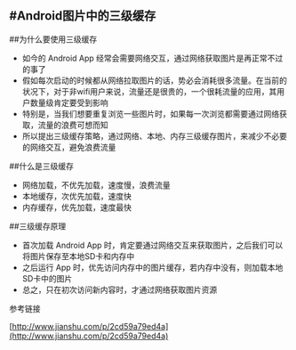 #Android图片中的三级缓存
---

##为什么要使用三级缓存

* 如今的 Android App 经常会需要网络交互，通过网络获取图片是再正常不过的事了
* 假如每次启动的时候都从网络拉取图片的话，势必会消耗很多流量。在当前的状况下，对于非wifi用户来说，流量还是很贵的，一个很耗流量的应用，其用户数量级肯定要受到影响
* 特别是，当我们想要重复浏览一些图片时，如果每一次浏览都需要通过网络获取，流量的浪费可想而知
* 所以提出三级缓存策略，通过网络、本地、内存三级缓存图片，来减少不必要的网络交互，避免浪费流量

##什么是三级缓存

* 网络加载，不优先加载，速度慢，浪费流量
* 本地缓存，次优先加载，速度快
* 内存缓存，优先加载，速度最快


##三级缓存原理

* 首次加载 Android App 时，肯定要通过网络交互来获取图片，之后我们可以将图片保存至本地SD卡和内存中
* 之后运行 App 时，优先访问内存中的图片缓存，若内存中没有，则加载本地SD卡中的图片
* 总之，只在初次访问新内容时，才通过网络获取图片资源


参考链接

[http://www.jianshu.com/p/2cd59a79ed4a](http://www.jianshu.com/p/2cd59a79ed4a)
